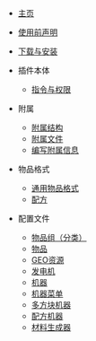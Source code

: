 * [主页](README.md)
* [使用前声明](declaration.md)
* [下载与安装](download-and-install.md)

* 插件本体
    * [指令与权限](plugin/command-and-permission.md)

* 附属
    * [附属结构](addon/structure.md)
    * [附属文件](addon/file.md)
    * [编写附属信息](addon/plugin-information.md)

* 物品格式
    * [通用物品格式](format/universal-item-format.md)
    * [配方](format/recipe.md)

* 配置文件
    * [物品组（分类）](file/groups.md)
    * [物品](file/items.md)
    * [GEO资源](file/geo.md)
    * [发电机](file/generators.md)
    * [机器](file/machine.md)
    * [机器菜单](file/menu.md)
    * [多方块机器](file/multi-block-machine.md)
    * [配方机器](file/recipe\_machines.md)
    * [材料生成器](file/mat\_generators.md)
